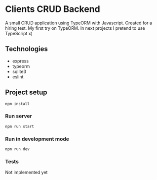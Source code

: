 # Clients CRUD Backend
A small CRUD application using TypeORM with Javascript. Created for a hiring test.
My first try on TypeORM. In next projects I pretend to use TypeScript x)

## Technologies
- express
- typeorm
- sqlite3
- eslint

## Project setup
```
npm install
```

### Run server
```
npm run start
```

### Run in development mode
```
npm run dev
```

### Tests
Not implemented yet
